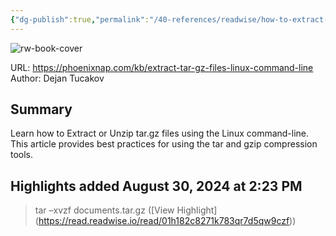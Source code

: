 ```yaml
---
{"dg-publish":true,"permalink":"/40-references/readwise/how-to-extract-or-unzip-tar-gz-files-from-linux-command-line/","tags":["rw/articles"]}
---
```


![rw-book-cover](https://readwise-assets.s3.amazonaws.com/media/uploaded_book_covers/profile_921743/extract-unzip-tar-gz-linux.png)
  
URL: https://phoenixnap.com/kb/extract-tar-gz-files-linux-command-line
Author: Dejan Tucakov

## Summary

Learn how to Extract or Unzip tar.gz files using the Linux command-line. This article provides best practices for using the tar and gzip compression tools.

## Highlights added August 30, 2024 at 2:23 PM
>tar –xvzf documents.tar.gz ([View Highlight] (https://read.readwise.io/read/01h182c8271k783qr7d5qw9czf))


